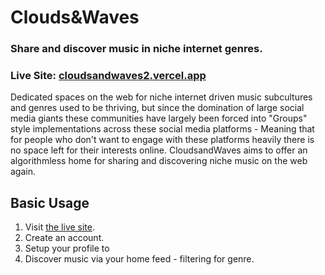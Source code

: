 # Clouds&Waves
### Share and discover music in niche internet genres.
### Live Site: [cloudsandwaves2.vercel.app](https://cloudsandwaves2.vercel.app/)

Dedicated spaces on the web for niche internet driven music subcultures and genres used to be thriving, but since the domination of large social media giants these communities have largely been forced into "Groups" style implementations across these social media platforms - Meaning that for people who don't want to engage with these platforms heavily there is no space left for their interests online. CloudsandWaves aims to offer an algorithmless home for sharing and discovering niche music on the web again.

## Basic Usage
1. Visit [the live site](https://cloudsandwaves2.vercel.app/).
2. Create an account.
3. Setup your profile to 
4. Discover music via your home feed - filtering for genre.
